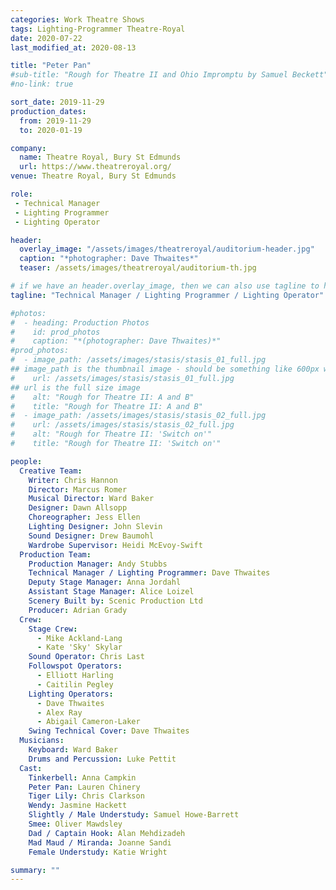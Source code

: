```yaml
---
categories: Work Theatre Shows
tags: Lighting-Programmer Theatre-Royal
date: 2020-07-22
last_modified_at: 2020-08-13

title: "Peter Pan"
#sub-title: "Rough for Theatre II and Ohio Impromptu by Samuel Beckett"
#no-link: true

sort_date: 2019-11-29
production_dates:
  from: 2019-11-29
  to: 2020-01-19

company:
  name: Theatre Royal, Bury St Edmunds
  url: https://www.theatreroyal.org/
venue: Theatre Royal, Bury St Edmunds

role:
 - Technical Manager
 - Lighting Programmer
 - Lighting Operator

header:
  overlay_image: "/assets/images/theatreroyal/auditorium-header.jpg"
  caption: "*photographer: Dave Thwaites*"
  teaser: /assets/images/theatreroyal/auditorium-th.jpg

# if we have an header.overlay_image, then we can also use tagline to highlight my production role(s).  Note: can use MarkDown...:
tagline: "Technical Manager / Lighting Programmer / Lighting Operator"

#photos:
#  - heading: Production Photos
#    id: prod_photos
#    caption: "*(photographer: Dave Thwaites)*"
#prod_photos:
#  - image_path: /assets/images/stasis/stasis_01_full.jpg
## image_path is the thumbnail image - should be something like 600px wide
#    url: /assets/images/stasis/stasis_01_full.jpg
## url is the full size image
#    alt: "Rough for Theatre II: A and B"
#    title: "Rough for Theatre II: A and B"
#  - image_path: /assets/images/stasis/stasis_02_full.jpg
#    url: /assets/images/stasis/stasis_02_full.jpg
#    alt: "Rough for Theatre II: 'Switch on'"
#    title: "Rough for Theatre II: 'Switch on'"

people:
  Creative Team:
    Writer: Chris Hannon
    Director: Marcus Romer
    Musical Director: Ward Baker
    Designer: Dawn Allsopp
    Choreographer: Jess Ellen
    Lighting Designer: John Slevin
    Sound Designer: Drew Baumohl
    Wardrobe Supervisor: Heidi McEvoy-Swift
  Production Team:
    Production Manager: Andy Stubbs
    Technical Manager / Lighting Programmer: Dave Thwaites
    Deputy Stage Manager: Anna Jordahl
    Assistant Stage Manager: Alice Loizel
    Scenery Built by: Scenic Production Ltd
    Producer: Adrian Grady
  Crew:
    Stage Crew:
      - Mike Ackland-Lang
      - Kate 'Sky' Skylar
    Sound Operator: Chris Last
    Followspot Operators:
      - Elliott Harling
      - Caitilin Pegley
    Lighting Operators:
      - Dave Thwaites
      - Alex Ray
      - Abigail Cameron-Laker
    Swing Technical Cover: Dave Thwaites
  Musicians:
    Keyboard: Ward Baker
    Drums and Percussion: Luke Pettit
  Cast:
    Tinkerbell: Anna Campkin
    Peter Pan: Lauren Chinery
    Tiger Lily: Chris Clarkson
    Wendy: Jasmine Hackett
    Slightly / Male Understudy: Samuel Howe-Barrett
    Smee: Oliver Mawdsley
    Dad / Captain Hook: Alan Mehdizadeh
    Mad Maud / Miranda: Joanne Sandi
    Female Understudy: Katie Wright

summary: ""
---
```

